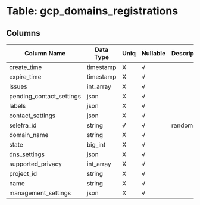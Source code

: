 # Table: gcp_domains_registrations

## Columns 

|  Column Name   |  Data Type  | Uniq | Nullable | Description | 
|  ----  | ----  | ----  | ----  | ---- | 
| create_time | timestamp | X | √ |  | 
| expire_time | timestamp | X | √ |  | 
| issues | int_array | X | √ |  | 
| pending_contact_settings | json | X | √ |  | 
| labels | json | X | √ |  | 
| contact_settings | json | X | √ |  | 
| selefra_id | string | √ | √ | random id | 
| domain_name | string | X | √ |  | 
| state | big_int | X | √ |  | 
| dns_settings | json | X | √ |  | 
| supported_privacy | int_array | X | √ |  | 
| project_id | string | X | √ |  | 
| name | string | X | √ |  | 
| management_settings | json | X | √ |  | 


